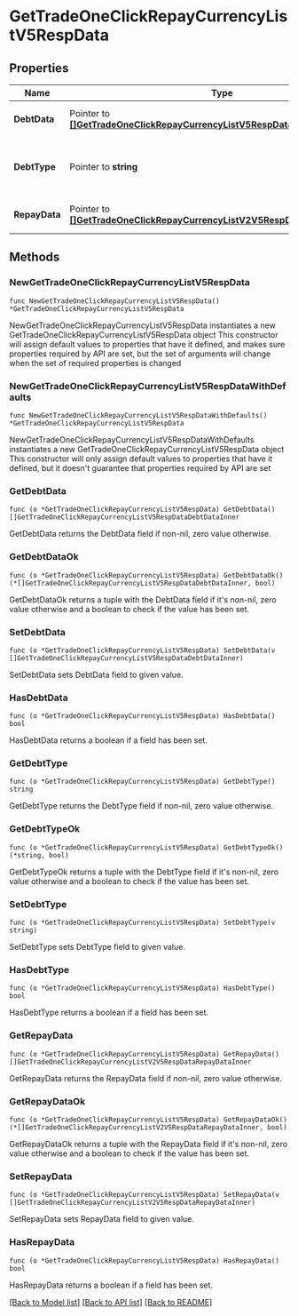 # GetTradeOneClickRepayCurrencyListV5RespData

## Properties

Name | Type | Description | Notes
------------ | ------------- | ------------- | -------------
**DebtData** | Pointer to [**[]GetTradeOneClickRepayCurrencyListV5RespDataDebtDataInner**](GetTradeOneClickRepayCurrencyListV5RespDataDebtDataInner.md) | Debt currency data list | [optional] 
**DebtType** | Pointer to **string** | Debt type   &#x60;cross&#x60;: cross   &#x60;isolated&#x60;: isolated | [optional] [default to ""]
**RepayData** | Pointer to [**[]GetTradeOneClickRepayCurrencyListV2V5RespDataRepayDataInner**](GetTradeOneClickRepayCurrencyListV2V5RespDataRepayDataInner.md) | Repay currency data list | [optional] 

## Methods

### NewGetTradeOneClickRepayCurrencyListV5RespData

`func NewGetTradeOneClickRepayCurrencyListV5RespData() *GetTradeOneClickRepayCurrencyListV5RespData`

NewGetTradeOneClickRepayCurrencyListV5RespData instantiates a new GetTradeOneClickRepayCurrencyListV5RespData object
This constructor will assign default values to properties that have it defined,
and makes sure properties required by API are set, but the set of arguments
will change when the set of required properties is changed

### NewGetTradeOneClickRepayCurrencyListV5RespDataWithDefaults

`func NewGetTradeOneClickRepayCurrencyListV5RespDataWithDefaults() *GetTradeOneClickRepayCurrencyListV5RespData`

NewGetTradeOneClickRepayCurrencyListV5RespDataWithDefaults instantiates a new GetTradeOneClickRepayCurrencyListV5RespData object
This constructor will only assign default values to properties that have it defined,
but it doesn't guarantee that properties required by API are set

### GetDebtData

`func (o *GetTradeOneClickRepayCurrencyListV5RespData) GetDebtData() []GetTradeOneClickRepayCurrencyListV5RespDataDebtDataInner`

GetDebtData returns the DebtData field if non-nil, zero value otherwise.

### GetDebtDataOk

`func (o *GetTradeOneClickRepayCurrencyListV5RespData) GetDebtDataOk() (*[]GetTradeOneClickRepayCurrencyListV5RespDataDebtDataInner, bool)`

GetDebtDataOk returns a tuple with the DebtData field if it's non-nil, zero value otherwise
and a boolean to check if the value has been set.

### SetDebtData

`func (o *GetTradeOneClickRepayCurrencyListV5RespData) SetDebtData(v []GetTradeOneClickRepayCurrencyListV5RespDataDebtDataInner)`

SetDebtData sets DebtData field to given value.

### HasDebtData

`func (o *GetTradeOneClickRepayCurrencyListV5RespData) HasDebtData() bool`

HasDebtData returns a boolean if a field has been set.

### GetDebtType

`func (o *GetTradeOneClickRepayCurrencyListV5RespData) GetDebtType() string`

GetDebtType returns the DebtType field if non-nil, zero value otherwise.

### GetDebtTypeOk

`func (o *GetTradeOneClickRepayCurrencyListV5RespData) GetDebtTypeOk() (*string, bool)`

GetDebtTypeOk returns a tuple with the DebtType field if it's non-nil, zero value otherwise
and a boolean to check if the value has been set.

### SetDebtType

`func (o *GetTradeOneClickRepayCurrencyListV5RespData) SetDebtType(v string)`

SetDebtType sets DebtType field to given value.

### HasDebtType

`func (o *GetTradeOneClickRepayCurrencyListV5RespData) HasDebtType() bool`

HasDebtType returns a boolean if a field has been set.

### GetRepayData

`func (o *GetTradeOneClickRepayCurrencyListV5RespData) GetRepayData() []GetTradeOneClickRepayCurrencyListV2V5RespDataRepayDataInner`

GetRepayData returns the RepayData field if non-nil, zero value otherwise.

### GetRepayDataOk

`func (o *GetTradeOneClickRepayCurrencyListV5RespData) GetRepayDataOk() (*[]GetTradeOneClickRepayCurrencyListV2V5RespDataRepayDataInner, bool)`

GetRepayDataOk returns a tuple with the RepayData field if it's non-nil, zero value otherwise
and a boolean to check if the value has been set.

### SetRepayData

`func (o *GetTradeOneClickRepayCurrencyListV5RespData) SetRepayData(v []GetTradeOneClickRepayCurrencyListV2V5RespDataRepayDataInner)`

SetRepayData sets RepayData field to given value.

### HasRepayData

`func (o *GetTradeOneClickRepayCurrencyListV5RespData) HasRepayData() bool`

HasRepayData returns a boolean if a field has been set.


[[Back to Model list]](../README.md#documentation-for-models) [[Back to API list]](../README.md#documentation-for-api-endpoints) [[Back to README]](../README.md)


